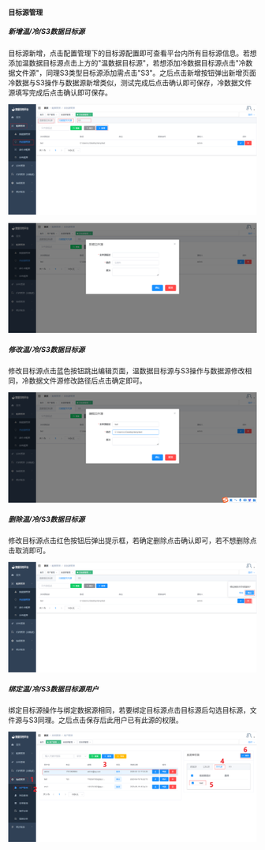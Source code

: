 

#### 		目标源管理

##### 			新增温/冷/S3数据目标源

​	目标源新增，点击配置管理下的目标源配置即可查看平台内所有目标源信息。若想添加温数据目标源点击上方的"温数据目标源"，若想添加冷数据目标源点击"冷数据文件源"，同理S3类型目标源添加需点击"S3"。之后点击新增按钮弹出新增页面冷数据与S3操作与数据源新增类似，测试完成后点击确认即可保存，冷数据文件源填写完成后点击确认即可保存。

![image-20230619172342937](../../images/image-20230619172342937.png)

![image-20230619172709222](../../images/image-20230619172709222.png)

##### 			修改温/冷/S3数据目标源

​	修改目标源点击蓝色按钮跳出编辑页面，温数据目标源与S3操作与数据源修改相同，冷数据文件源修改路径后点击确定即可。

![image-20230619173000216](../../images/image-20230619173000216.png)

##### 			删除温/冷/S3数据目标源

​	修改目标源点击红色按钮后弹出提示框，若确定删除点击确认即可，若不想删除点击取消即可。

![image-20230619173144766](../../images/image-20230619173144766.png)

##### 			绑定温/冷/S3数据目标源用户

​	绑定目标源操作与绑定数据源相同，若要绑定目标源点击目标源后勾选目标源，文件源与S3同理。之后点击保存后此用户已有此源的权限。

![image-20230619173446875](../../images/image-20230619173446875.png)
